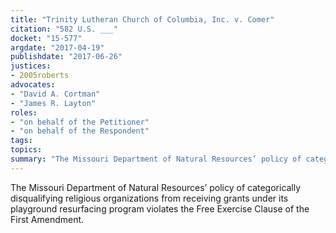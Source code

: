 ```yaml
---
title: "Trinity Lutheran Church of Columbia, Inc. v. Comer"
citation: "582 U.S. ___"
docket: "15-577"
argdate: "2017-04-19"
publishdate: "2017-06-26"
justices:
- 2005roberts
advocates:
- "David A. Cortman"
- "James R. Layton"
roles:
- "on behalf of the Petitioner"
- "on behalf of the Respondent"
tags:
topics:
summary: "The Missouri Department of Natural Resources’ policy of categorically disqualifying religious organizations from receiving grants under its playground resurfacing program violates the Free Exercise Clause of the First Amendment."
---
```

The Missouri Department of Natural Resources’ policy of categorically disqualifying religious organizations from receiving grants under its playground resurfacing program violates the Free Exercise Clause of the First Amendment.

